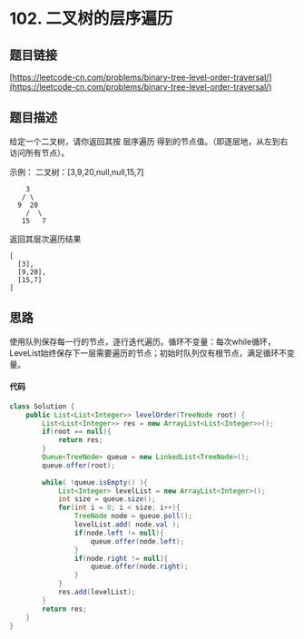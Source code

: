 # 102. 二叉树的层序遍历
## 题目链接
[https://leetcode-cn.com/problems/binary-tree-level-order-traversal/](https://leetcode-cn.com/problems/binary-tree-level-order-traversal/)

## 题目描述
给定一个二叉树，请你返回其按 层序遍历 得到的节点值。（即逐层地，从左到右访问所有节点）。

示例：
二叉树：[3,9,20,null,null,15,7]
```
    3
   / \
  9  20
    /  \
   15   7
```
返回其层次遍历结果
```
[
  [3],
  [9,20],
  [15,7]
]
```
## 思路
使用队列保存每一行的节点，逐行迭代遍历。循环不变量：每次while循环，LeveList始终保存下一层需要遍历的节点；初始时队列仅有根节点，满足循环不变量。
#### 代码
```java
class Solution {
    public List<List<Integer>> levelOrder(TreeNode root) {
        List<List<Integer>> res = new ArrayList<List<Integer>>();
        if(root == null){
            return res;
        }
        Queue<TreeNode> queue = new LinkedList<TreeNode>();
        queue.offer(root);
        
        while( !queue.isEmpty() ){
            List<Integer> levelList = new ArrayList<Integer>();
            int size = queue.size();
            for(int i = 0; i < size; i++){
                TreeNode node = queue.poll();
                levelList.add( node.val );
                if(node.left != null){
                    queue.offer(node.left);
                }
                if(node.right != null){
                    queue.offer(node.right);
                }
            }
            res.add(levelList);
        }
        return res;
    }
}
```